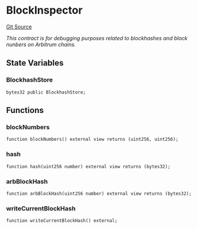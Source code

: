 # BlockInspector
[Git Source](https://github.com/PermissionlessGames/degen-casino/blob/326cd137244b79387d77ce8ef73f4bb11ed2a233/src/BlockInspector.sol)

*This contract is for debugging purposes related to blockhashes and block nunbers on Arbitrum chains.*


## State Variables
### BlockhashStore

```solidity
bytes32 public BlockhashStore;
```


## Functions
### blockNumbers


```solidity
function blockNumbers() external view returns (uint256, uint256);
```

### hash


```solidity
function hash(uint256 number) external view returns (bytes32);
```

### arbBlockHash


```solidity
function arbBlockHash(uint256 number) external view returns (bytes32);
```

### writeCurrentBlockHash


```solidity
function writeCurrentBlockHash() external;
```

